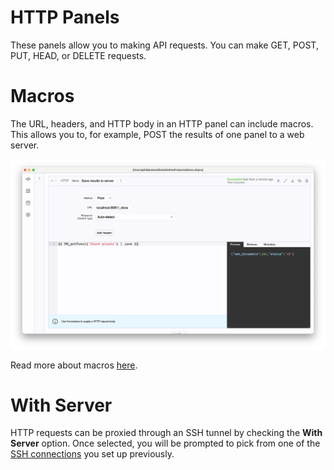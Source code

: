 # HTTP Panels

These panels allow you to making API requests. You can make GET, POST,
PUT, HEAD, or DELETE requests.

# Macros

The URL, headers, and HTTP body in an HTTP panel can include
macros. This allows you to, for example, POST the results of one panel
to a web server.

![Post macro](/tutorials/post-macro.png)

Read more about macros [here](./Macros.md).

# With Server

HTTP requests can be proxied through an SSH tunnel by checking the
**With Server** option. Once selected, you will be prompted to pick from
one of the [SSH connections](../SSH_Connections) you set up previously.

